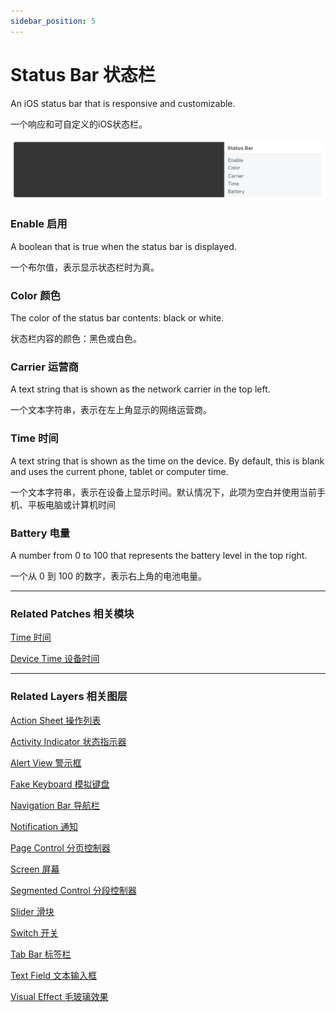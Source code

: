 ```yaml
---
sidebar_position: 5
---
```


# Status Bar 状态栏

An iOS status bar that is responsive and customizable.

一个响应和可自定义的iOS状态栏。

![Image](./../../../static/img/docs/iOS/status-bar.png)

### Enable 启用

A boolean that is true when the status bar is displayed.

一个布尔值，表示显示状态栏时为真。

### Color 颜色

The color of the status bar contents: black or white.

状态栏内容的颜色：黑色或白色。

### Carrier 运营商

A text string that is shown as the network carrier in the top left.

一个文本字符串，表示在左上角显示的网络运营商。

### Time 时间

A text string that is shown as the time on the device. By default, this is blank and uses the current phone, tablet or computer time.

一个文本字符串，表示在设备上显示时间。默认情况下，此项为空白并使用当前手机、平板电脑或计算机时间

### Battery 电量

A number from 0 to 100 that represents the battery level in the top right.

一个从 0 到 100 的数字，表示右上角的电池电量。

------

### Related Patches 相关模块

[Time 时间](./../Utility/Time.md)

[Device Time 设备时间](./../Device/Device%20Time.md)

------

### Related Layers 相关图层

[Action Sheet 操作列表](./Action%20Sheet.md)

[Activity Indicator 状态指示器](./Activity%20Indicator.md)

[Alert View 警示框](./Alert%20View.md)

[Fake Keyboard 模拟键盘](./Fake%20Keyboard.md)

[Navigation Bar 导航栏](./Navigation%20Bar.md)

[Notification 通知](./Notification.md)

[Page Control 分页控制器](./Page%20Control.md)

[Screen 屏幕](./Screen.md)

[Segmented Control 分段控制器](./Segmented%20Control.md)

[Slider 滑块](./Slider.md)

[Switch 开关](./Switch.md)

[Tab Bar 标签栏](./Tab%20Bar.md)

[Text Field 文本输入框](./Text%20Field.md)

[Visual Effect 毛玻璃效果](./Visual%20Effect.md)
